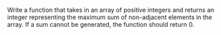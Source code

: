 Write a function that takes in an array of positive integers and returns an integer representing the maximum sum of non-adjacent elements in the array. If a sum cannot be generated, the function should return 0.